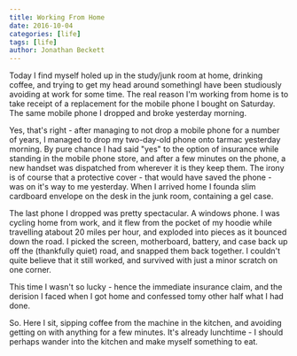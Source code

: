 ```yaml
---
title: Working From Home
date: 2016-10-04
categories: [life]
tags: [life]
author: Jonathan Beckett
---
```


Today I find myself holed up in the study/junk room at home, drinking coffee, and trying to get my head around somethingI have been studiously avoiding at work for some time. The real reason I'm working from home is to take receipt of a replacement for the mobile phone I bought on Saturday. The same mobile phone I dropped and broke yesterday morning.

Yes, that's right - after managing to not drop a mobile phone for a number of years, I managed to drop my two-day-old phone onto tarmac yesterday morning. By pure chance I had said "yes" to the option of insurance while standing in the mobile phone store, and after a few minutes on the phone, a new handset was dispatched from wherever it is they keep them. The irony is of course that a protective cover - that would have saved the phone - was on it's way to me yesterday. When I arrived home I founda slim cardboard envelope on the desk in the junk room, containing a gel case.

The last phone I dropped was pretty spectacular. A windows phone. I was cycling home from work, and it flew from the pocket of my hoodie while travelling atabout 20 miles per hour, and exploded into pieces as it bounced down the road. I picked the screen, motherboard, battery, and case back up off the (thankfully quiet) road, and snapped them back together. I couldn't quite believe that it still worked, and survived with just a minor scratch on one corner.

This time I wasn't so lucky - hence the immediate insurance claim, and the derision I faced when I got home and confessed tomy other half what I had done.

So. Here I sit, sipping coffee from the machine in the kitchen, and avoiding getting on with anything for a few minutes. It's already lunchtime - I should perhaps wander into the kitchen and make myself something to eat.